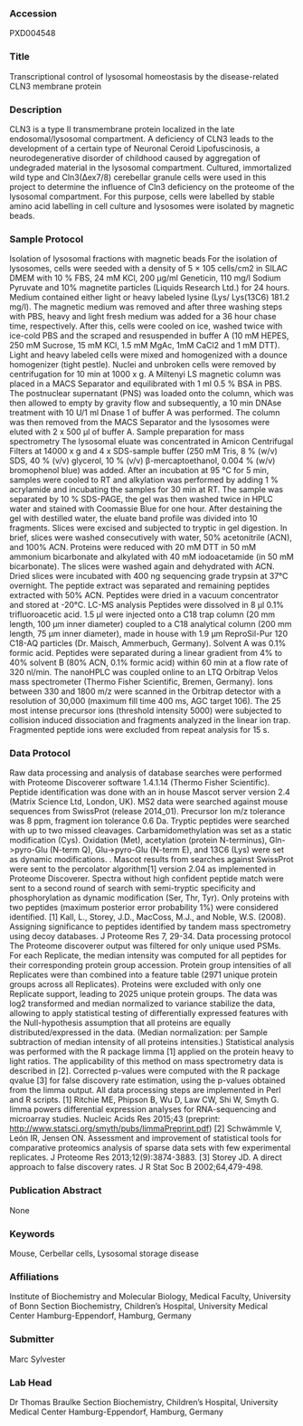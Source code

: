 ### Accession
PXD004548

### Title
Transcriptional control of lysosomal homeostasis by the disease-related CLN3 membrane protein

### Description
CLN3 is a type II transmembrane protein localized in the late endosomal/lysosomal compartment. A deficiency of CLN3 leads to the development of a certain type of Neuronal Ceroid Lipofuscinosis, a neurodegenerative disorder of childhood caused by aggregation of undegraded material in the lysosomal compartment. Cultured, immortalized wild type and Cln3(Δex7/8) cerebellar granule cells were used in this project to determine the influence of Cln3 deficiency on the proteome of the lysosomal compartment. For this purpose, cells were labelled by stable amino acid labelling in cell culture and lysosomes were isolated by magnetic beads.

### Sample Protocol
Isolation of lysosomal fractions with magnetic beads For the isolation of lysosomes, cells were seeded with a density of 5 × 105 cells/cm2 in SILAC DMEM with 10 % FBS, 24 mM KCl, 200 µg/ml Geneticin, 110 mg/l Sodium Pyruvate and 10% magnetite particles (Liquids Research Ltd.) for 24 hours. Medium contained either light or heavy labeled lysine (Lys/ Lys(13C6) 181.2 mg/l).   The magnetic medium was removed and after three washing steps with PBS, heavy and light fresh medium was added for a 36 hour chase time, respectively. After this, cells were cooled on ice, washed twice with ice-cold PBS and the scraped and resuspended in buffer A (10 mM HEPES, 250 mM Sucrose, 15 mM KCl, 1.5 mM MgAc, 1mM CaCl2 and 1 mM DTT). Light and heavy labeled cells were mixed and homogenized with a dounce homogenizer (tight pestle). Nuclei and unbroken cells were removed by centrifugation for 10 min at 1000 x g. A Miltenyi LS magnetic column was placed in a MACS Separator and equilibrated with 1 ml 0.5 % BSA in PBS. The postnuclear supernatant (PNS) was loaded onto the column, which was then allowed to empty by gravity flow and subsequently, a 10 min DNAse treatment with 10 U/1 ml Dnase 1 of buffer A was performed. The column was then removed from the MACS Separator and the lysosomes were eluted with 2 x 500 µl of buffer A.   Sample preparation for mass spectrometry The lysosomal eluate was concentrated in Amicon Centrifugal Filters at 14000 x g and 4 x SDS-sample buffer (250 mM Tris, 8 % (w/v) SDS, 40 % (v/v) glycerol, 10 % (v/v) β-mercaptoethanol, 0.004 % (w/v) bromophenol blue) was added. After an incubation at 95 °C for 5 min, samples were cooled to RT and alkylation was performed by adding 1 % acrylamide and incubating the samples for 30 min at RT. The sample was separated by 10 % SDS-PAGE, the gel was then washed twice in HPLC water and stained with Coomassie Blue for one hour. After destaining the gel with destilled water, the eluate band profile was divided into 10 fragments.  Slices were excised and subjected to tryptic in gel digestion. In brief, slices were washed consecutively with water, 50% acetonitrile (ACN), and 100% ACN. Proteins were reduced with 20 mM DTT in 50 mM ammonium bicarbonate and alkylated with 40 mM iodoacetamide (in 50 mM bicarbonate). The slices were washed again and dehydrated with ACN. Dried slices were incubated with 400 ng sequencing grade trypsin at 37°C overnight. The peptide extract was separated and remaining peptides extracted with 50% ACN. Peptides were dried in a vacuum concentrator and stored at -20°C. LC-MS analysis  Peptides were dissolved in 8 µl 0.1% trifluoroacetic acid. 1.5 µl were injected onto a C18 trap column (20 mm length, 100 µm inner diameter) coupled to a C18 analytical column (200 mm length, 75 µm inner diameter), made in house with 1.9 µm ReproSil-Pur 120 C18-AQ particles (Dr. Maisch, Ammerbuch, Germany). Solvent A was 0.1% formic acid. Peptides were separated during a linear gradient from 4% to 40% solvent B (80% ACN, 0.1% formic acid) within 60 min at a flow rate of 320 nl/min. The nanoHPLC was coupled online to an LTQ Orbitrap Velos mass spectrometer (Thermo Fisher Scientific, Bremen, Germany). Ions between 330 and 1800 m/z were scanned in the Orbitrap detector with a resolution of 30,000 (maximum fill time 400 ms, AGC target 106). The 25 most intense precursor ions (threshold intensity 5000) were subjected to collision induced dissociation and fragments analyzed in the linear ion trap. Fragmented peptide ions were excluded from repeat analysis for 15 s.

### Data Protocol
Raw data processing and analysis of database searches were performed with Proteome Discoverer software 1.4.1.14 (Thermo Fisher Scientific). Peptide identification was done with an in house Mascot server version 2.4 (Matrix Science Ltd, London, UK). MS2 data were searched against mouse sequences from SwissProt (release 2014_01). Precursor Ion m/z tolerance was 8 ppm, fragment ion tolerance 0.6 Da. Tryptic peptides were searched with up to two missed cleavages. Carbamidomethylation was set as a static modification (Cys). Oxidation (Met), acetylation (protein N-terminus), Gln->pyro-Glu (N-term Q), Glu->pyro-Glu (N-term E), and 13C6 (Lys) were set as dynamic modifications. . Mascot results from searches against SwissProt were sent to the percolator algorithm[1] version 2.04 as implemented in Proteome Discoverer. Spectra without high confident peptide match were sent to a second round of search with semi-tryptic specificity and phosphorylation as dynamic modification (Ser, Thr, Tyr). Only proteins with two peptides (maximum posterior error probability 1%) were considered identified.  [1] Kall, L., Storey, J.D., MacCoss, M.J., and Noble, W.S. (2008). Assigning significance to peptides identified by tandem mass spectrometry using decoy databases. J Proteome Res 7, 29-34. Data processing protocol The Proteome discoverer output was filtered for only unique used PSMs. For each Replicate, the median intensity was computed for all peptides for their corresponding  protein group accession.  Protein group intensities of  all Replicates were than combined into a feature table (2971 unique protein groups across all Replicates).  Proteins were excluded with only one Replicate support, leading to 2025 unique protein groups. The data was log2 transformed and median normalized to variance stabilize the data, allowing to apply statistical testing of differentially expressed features with the Null-hypothesis assumption that all proteins are equally distributed/expressed in the data. (Median normalization: per Sample subtraction of median intensity of all proteins intensities.) Statistical analysis was performed with the R package limma [1] applied on the protein heavy to light ratios. The applicability of this method on mass spectrometry data is described in [2]. Corrected p-values were computed with the R package qvalue [3] for false discovery rate estimation, using the p-values obtained from the limma output. All data processing steps are implemented in Perl and R scripts. [1] Ritchie ME, Phipson B, Wu D, Law CW, Shi W, Smyth G. limma powers differential expression analyses for RNA-sequencing and microarray studies. Nucleic Acids Res 2015;43 (preprint: http://www.statsci.org/smyth/pubs/limmaPreprint.pdf) [2] Schwämmle V, León IR, Jensen ON. Assessment and improvement of statistical tools for comparative proteomics analysis of sparse data sets with few experimental replicates. J Proteome Res 2013;12(9):3874-3883. [3] Storey JD. A direct approach to false discovery rates. J R Stat Soc B 2002;64,479-498.

### Publication Abstract
None

### Keywords
Mouse, Cerbellar cells, Lysosomal storage disease

### Affiliations
Institute of Biochemistry and Molecular Biology, Medical Faculty, University of Bonn
Section Biochemistry, Children’s Hospital, University Medical Center Hamburg-Eppendorf, Hamburg, Germany

### Submitter
Marc Sylvester

### Lab Head
Dr Thomas Braulke
Section Biochemistry, Children’s Hospital, University Medical Center Hamburg-Eppendorf, Hamburg, Germany


